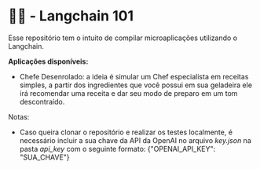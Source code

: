 # 🦜🔗 - Langchain 101

Esse repositório tem o intuito de compilar microaplicações utilizando o Langchain.

**Aplicações disponíveis:**
- Chefe Desenrolado: a ideia é simular um Chef especialista em receitas simples, a partir dos ingredientes que você possui em sua geladeira ele irá recomendar uma receita e dar seu modo de preparo em um tom descontraído.

Notas:
- Caso queira clonar o repositório e realizar os testes localmente, é necessário incluir a sua chave da API da OpenAI no arquivo *key.json* na pasta *api_key* com o seguinte formato: {"OPENAI_API_KEY": "SUA_CHAVE"}